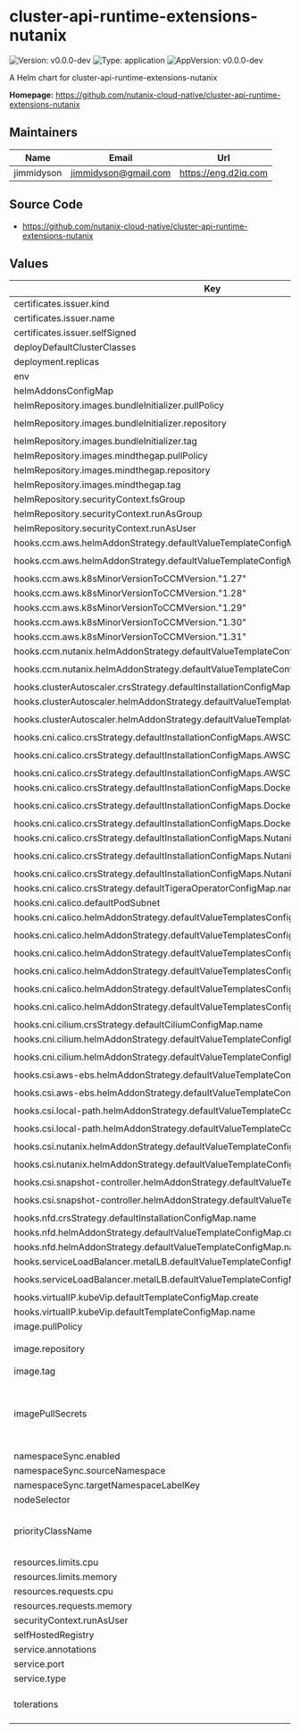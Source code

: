 <!--
 Copyright 2024 Nutanix. All rights reserved.
 SPDX-License-Identifier: Apache-2.0
 -->

# cluster-api-runtime-extensions-nutanix

![Version: v0.0.0-dev](https://img.shields.io/badge/Version-v0.0.0--dev-informational?style=flat-square) ![Type: application](https://img.shields.io/badge/Type-application-informational?style=flat-square) ![AppVersion: v0.0.0-dev](https://img.shields.io/badge/AppVersion-v0.0.0--dev-informational?style=flat-square)

A Helm chart for cluster-api-runtime-extensions-nutanix

**Homepage:** <https://github.com/nutanix-cloud-native/cluster-api-runtime-extensions-nutanix>

## Maintainers

| Name | Email | Url |
| ---- | ------ | --- |
| jimmidyson | <jimmidyson@gmail.com> | <https://eng.d2iq.com> |

## Source Code

* <https://github.com/nutanix-cloud-native/cluster-api-runtime-extensions-nutanix>

## Values

| Key | Type | Default | Description |
|-----|------|---------|-------------|
| certificates.issuer.kind | string | `"Issuer"` |  |
| certificates.issuer.name | string | `""` |  |
| certificates.issuer.selfSigned | bool | `true` |  |
| deployDefaultClusterClasses | bool | `true` |  |
| deployment.replicas | int | `1` |  |
| env | object | `{}` |  |
| helmAddonsConfigMap | string | `"default-helm-addons-config"` |  |
| helmRepository.images.bundleInitializer.pullPolicy | string | `"IfNotPresent"` |  |
| helmRepository.images.bundleInitializer.repository | string | `"ghcr.io/nutanix-cloud-native/caren-helm-reg"` |  |
| helmRepository.images.bundleInitializer.tag | string | `""` |  |
| helmRepository.images.mindthegap.pullPolicy | string | `"IfNotPresent"` |  |
| helmRepository.images.mindthegap.repository | string | `"ghcr.io/mesosphere/mindthegap"` |  |
| helmRepository.images.mindthegap.tag | string | `"v1.16.0"` |  |
| helmRepository.securityContext.fsGroup | int | `65532` |  |
| helmRepository.securityContext.runAsGroup | int | `65532` |  |
| helmRepository.securityContext.runAsUser | int | `65532` |  |
| hooks.ccm.aws.helmAddonStrategy.defaultValueTemplateConfigMap.create | bool | `true` |  |
| hooks.ccm.aws.helmAddonStrategy.defaultValueTemplateConfigMap.name | string | `"default-aws-ccm-helm-values-template"` |  |
| hooks.ccm.aws.k8sMinorVersionToCCMVersion."1.27" | string | `"v1.27.9"` |  |
| hooks.ccm.aws.k8sMinorVersionToCCMVersion."1.28" | string | `"v1.28.9"` |  |
| hooks.ccm.aws.k8sMinorVersionToCCMVersion."1.29" | string | `"v1.29.6"` |  |
| hooks.ccm.aws.k8sMinorVersionToCCMVersion."1.30" | string | `"v1.30.3"` |  |
| hooks.ccm.aws.k8sMinorVersionToCCMVersion."1.31" | string | `"v1.31.0"` |  |
| hooks.ccm.nutanix.helmAddonStrategy.defaultValueTemplateConfigMap.create | bool | `true` |  |
| hooks.ccm.nutanix.helmAddonStrategy.defaultValueTemplateConfigMap.name | string | `"default-nutanix-ccm-helm-values-template"` |  |
| hooks.clusterAutoscaler.crsStrategy.defaultInstallationConfigMap.name | string | `"cluster-autoscaler"` |  |
| hooks.clusterAutoscaler.helmAddonStrategy.defaultValueTemplateConfigMap.create | bool | `true` |  |
| hooks.clusterAutoscaler.helmAddonStrategy.defaultValueTemplateConfigMap.name | string | `"default-cluster-autoscaler-helm-values-template"` |  |
| hooks.cni.calico.crsStrategy.defaultInstallationConfigMaps.AWSCluster.configMap.content | string | `""` |  |
| hooks.cni.calico.crsStrategy.defaultInstallationConfigMaps.AWSCluster.configMap.name | string | `"calico-cni-crs-installation-awscluster"` |  |
| hooks.cni.calico.crsStrategy.defaultInstallationConfigMaps.AWSCluster.create | bool | `true` |  |
| hooks.cni.calico.crsStrategy.defaultInstallationConfigMaps.DockerCluster.configMap.content | string | `""` |  |
| hooks.cni.calico.crsStrategy.defaultInstallationConfigMaps.DockerCluster.configMap.name | string | `"calico-cni-crs-installation-dockercluster"` |  |
| hooks.cni.calico.crsStrategy.defaultInstallationConfigMaps.DockerCluster.create | bool | `true` |  |
| hooks.cni.calico.crsStrategy.defaultInstallationConfigMaps.NutanixCluster.configMap.content | string | `""` |  |
| hooks.cni.calico.crsStrategy.defaultInstallationConfigMaps.NutanixCluster.configMap.name | string | `"calico-cni-crs-installation-nutanixcluster"` |  |
| hooks.cni.calico.crsStrategy.defaultInstallationConfigMaps.NutanixCluster.create | bool | `true` |  |
| hooks.cni.calico.crsStrategy.defaultTigeraOperatorConfigMap.name | string | `"tigera-operator"` |  |
| hooks.cni.calico.defaultPodSubnet | string | `"192.168.0.0/16"` |  |
| hooks.cni.calico.helmAddonStrategy.defaultValueTemplatesConfigMaps.AWSCluster.create | bool | `true` |  |
| hooks.cni.calico.helmAddonStrategy.defaultValueTemplatesConfigMaps.AWSCluster.name | string | `"calico-cni-helm-values-template-awscluster"` |  |
| hooks.cni.calico.helmAddonStrategy.defaultValueTemplatesConfigMaps.DockerCluster.create | bool | `true` |  |
| hooks.cni.calico.helmAddonStrategy.defaultValueTemplatesConfigMaps.DockerCluster.name | string | `"calico-cni-helm-values-template-dockercluster"` |  |
| hooks.cni.calico.helmAddonStrategy.defaultValueTemplatesConfigMaps.NutanixCluster.create | bool | `true` |  |
| hooks.cni.calico.helmAddonStrategy.defaultValueTemplatesConfigMaps.NutanixCluster.name | string | `"calico-cni-helm-values-template-nutanixcluster"` |  |
| hooks.cni.cilium.crsStrategy.defaultCiliumConfigMap.name | string | `"cilium"` |  |
| hooks.cni.cilium.helmAddonStrategy.defaultValueTemplateConfigMap.create | bool | `true` |  |
| hooks.cni.cilium.helmAddonStrategy.defaultValueTemplateConfigMap.name | string | `"default-cilium-cni-helm-values-template"` |  |
| hooks.csi.aws-ebs.helmAddonStrategy.defaultValueTemplateConfigMap.create | bool | `true` |  |
| hooks.csi.aws-ebs.helmAddonStrategy.defaultValueTemplateConfigMap.name | string | `"default-aws-ebs-csi-helm-values-template"` |  |
| hooks.csi.local-path.helmAddonStrategy.defaultValueTemplateConfigMap.create | bool | `true` |  |
| hooks.csi.local-path.helmAddonStrategy.defaultValueTemplateConfigMap.name | string | `"default-local-path-provisioner-csi-helm-values-template"` |  |
| hooks.csi.nutanix.helmAddonStrategy.defaultValueTemplateConfigMap.create | bool | `true` |  |
| hooks.csi.nutanix.helmAddonStrategy.defaultValueTemplateConfigMap.name | string | `"default-nutanix-csi-helm-values-template"` |  |
| hooks.csi.snapshot-controller.helmAddonStrategy.defaultValueTemplateConfigMap.create | bool | `true` |  |
| hooks.csi.snapshot-controller.helmAddonStrategy.defaultValueTemplateConfigMap.name | string | `"default-snapshot-controller-helm-values-template"` |  |
| hooks.nfd.crsStrategy.defaultInstallationConfigMap.name | string | `"node-feature-discovery"` |  |
| hooks.nfd.helmAddonStrategy.defaultValueTemplateConfigMap.create | bool | `true` |  |
| hooks.nfd.helmAddonStrategy.defaultValueTemplateConfigMap.name | string | `"default-nfd-helm-values-template"` |  |
| hooks.serviceLoadBalancer.metalLB.defaultValueTemplateConfigMap.create | bool | `true` |  |
| hooks.serviceLoadBalancer.metalLB.defaultValueTemplateConfigMap.name | string | `"default-metallb-helm-values-template"` |  |
| hooks.virtualIP.kubeVip.defaultTemplateConfigMap.create | bool | `true` |  |
| hooks.virtualIP.kubeVip.defaultTemplateConfigMap.name | string | `"default-kube-vip-template"` |  |
| image.pullPolicy | string | `"IfNotPresent"` |  |
| image.repository | string | `"ghcr.io/nutanix-cloud-native/cluster-api-runtime-extensions-nutanix"` |  |
| image.tag | string | `""` |  |
| imagePullSecrets | list | `[]` | Optional secrets used for pulling the container image |
| namespaceSync.enabled | bool | `true` |  |
| namespaceSync.sourceNamespace | string | `""` |  |
| namespaceSync.targetNamespaceLabelKey | string | `"caren.nutanix.com/namespace-sync"` |  |
| nodeSelector | object | `{}` |  |
| priorityClassName | string | `"system-cluster-critical"` | Priority class to be used for the pod. |
| resources.limits.cpu | string | `"100m"` |  |
| resources.limits.memory | string | `"256Mi"` |  |
| resources.requests.cpu | string | `"100m"` |  |
| resources.requests.memory | string | `"128Mi"` |  |
| securityContext.runAsUser | int | `65532` |  |
| selfHostedRegistry | bool | `true` |  |
| service.annotations | object | `{}` |  |
| service.port | int | `443` |  |
| service.type | string | `"ClusterIP"` |  |
| tolerations | list | `[{"effect":"NoSchedule","key":"node-role.kubernetes.io/control-plane","operator":"Equal"}]` | Kubernetes pod tolerations |
